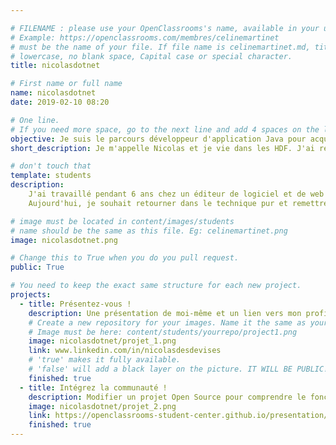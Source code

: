 ```yaml
---

# FILENAME : please use your OpenClassrooms's name, available in your url.
# Example: https://openclassrooms.com/membres/celinemartinet
# must be the name of your file. If file name is celinemartinet.md, title is celinemartinet.
# lowercase, no blank space, Capital case or special character.
title: nicolasdotnet

# First name or full name
name: nicolasdotnet
date: 2019-02-10 08:20

# One line.
# If you need more space, go to the next line and add 4 spaces on the left, as in 'description'.
objective: Je suis le parcours développeur d'application Java pour acquérir des compétences de conception et de développement.
short_description: Je m'appelle Nicolas et je vie dans les HDF. J'ai rejoint la communauté d'Openclassrooms en février 2019.

# don't touch that
template: students
description:
    J'ai travaillé pendant 6 ans chez un éditeur de logiciel et de web service. Pendant cette période, j'ai occupé les postes de technicien support et de chargé de clientèle.
    Aujourd'hui, je souhait retourner dans le technique pur et remettre les mains dans le cambouis ;) 

# image must be located in content/images/students
# name should be the same as this file. Eg: celinemartinet.png
image: nicolasdotnet.png

# Change this to True when you do you pull request.
public: True

# You need to keep the exact same structure for each new project.
projects:
  - title: Présentez-vous !
    description: Une présentation de moi-même et un lien vers mon profil LinkedIn !
    # Create a new repository for your images. Name it the same as your nickname and profile picture.
    # Image must be here: content/students/yourrepo/project1.png
    image: nicolasdotnet/projet_1.png
    link: www.linkedin.com/in/nicolasdesdevises
    # 'true' makes it fully available.
    # 'false' will add a black layer on the picture. IT WILL BE PUBLIC!
    finished: true
  - title: Intégrez la communauté !
    description: Modifier un projet Open Source pour comprendre le fonctionnement de Git, de Github et des pull requests. 
    image: nicolasdotnet/projet_2.png
    link: https://openclassrooms-student-center.github.io/presentation/students/nicolasdotnet.html
    finished: true
---
```

